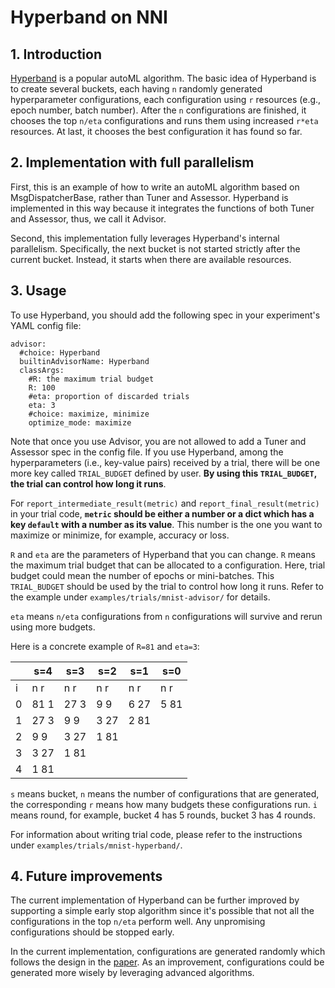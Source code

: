 Hyperband on NNI
===

## 1. Introduction
[Hyperband][1] is a popular autoML algorithm. The basic idea of Hyperband is to create several buckets, each having `n` randomly generated hyperparameter configurations, each configuration using `r` resources (e.g., epoch number, batch number). After the `n` configurations are finished, it chooses the top `n/eta` configurations and runs them using increased `r*eta` resources. At last, it chooses the best configuration it has found so far.

## 2. Implementation with full parallelism
First, this is an example of how to write an autoML algorithm based on MsgDispatcherBase, rather than Tuner and Assessor. Hyperband is implemented in this way because it integrates the functions of both Tuner and Assessor, thus, we call it Advisor.

Second, this implementation fully leverages Hyperband's internal parallelism. Specifically, the next bucket is not started strictly after the current bucket. Instead, it starts when there are available resources.

## 3. Usage
To use Hyperband, you should add the following spec in your experiment's YAML config file:

```
advisor:
  #choice: Hyperband
  builtinAdvisorName: Hyperband
  classArgs:
    #R: the maximum trial budget
    R: 100
    #eta: proportion of discarded trials
    eta: 3
    #choice: maximize, minimize
    optimize_mode: maximize
```

Note that once you use Advisor, you are not allowed to add a Tuner and Assessor spec in the config file. If you use Hyperband, among the hyperparameters (i.e., key-value pairs) received by a trial, there will be one more key called `TRIAL_BUDGET` defined by user. **By using this `TRIAL_BUDGET`, the trial can control how long it runs**.

For `report_intermediate_result(metric)` and `report_final_result(metric)` in your trial code, **`metric` should be either a number or a dict which has a key `default` with a number as its value**. This number is the one you want to maximize or minimize, for example, accuracy or loss.

`R` and `eta` are the parameters of Hyperband that you can change. `R` means the maximum trial budget that can be allocated to a configuration. Here, trial budget could mean the number of epochs or mini-batches. This `TRIAL_BUDGET` should be used by the trial to control how long it runs. Refer to the example under `examples/trials/mnist-advisor/` for details.

`eta` means `n/eta` configurations from `n` configurations will survive and rerun using more budgets.

Here is a concrete example of `R=81` and `eta=3`:

|  | s=4 | s=3 | s=2 | s=1 | s=0 |
|------|-----|-----|-----|-----|-----|
|i     | n r | n r | n r | n r | n r |
|0     |81 1 |27 3 |9 9  |6 27 |5 81 |
|1     |27 3 |9 9  |3 27 |2 81 |     |
|2     |9 9  |3 27 |1 81 |     |     |
|3     |3 27 |1 81 |     |     |     |
|4     |1 81 |     |     |     |     |

`s` means bucket, `n` means the number of configurations that are generated, the corresponding `r` means how many budgets these configurations run. `i` means round, for example, bucket 4 has 5 rounds, bucket 3 has 4 rounds.

For information about writing trial code, please refer to the instructions under `examples/trials/mnist-hyperband/`.

## 4. Future improvements
The current implementation of Hyperband can be further improved by supporting a simple early stop algorithm since it's possible that not all the configurations in the top `n/eta` perform well. Any unpromising configurations should be stopped early.

In the current implementation, configurations are generated randomly which follows the design in the [paper][1]. As an improvement, configurations could be generated more wisely by leveraging advanced algorithms.

[1]: https://arxiv.org/pdf/1603.06560.pdf
